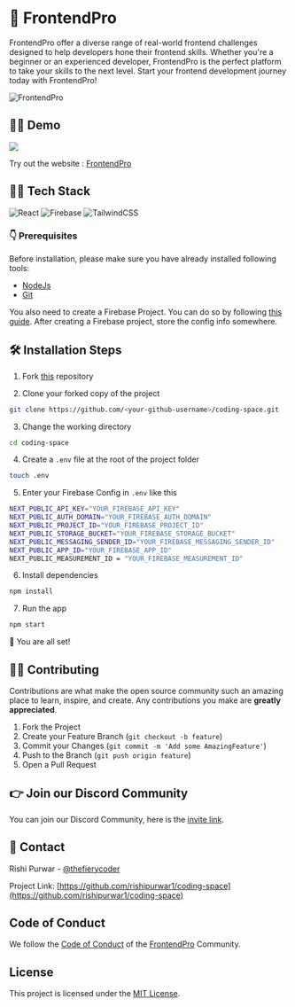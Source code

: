 # 🚀 FrontendPro

FrontendPro offer a diverse range of real-world frontend challenges designed to help developers hone their frontend skills. Whether you're a beginner or an experienced developer, FrontendPro is the perfect platform to take your skills to the next level. Start your frontend development journey today with FrontendPro!

![FrontendPro](https://res.cloudinary.com/di5hmgowi/image/upload/v1675420804/codingspace_assets/frontendpro-og-image.png)

## 👨‍💻 Demo

<a href="https://github.com/rishipurwar1/coding-space" target="blank">
<img src="https://img.shields.io/website?url=https://www.frontendpro.dev&logo=github&style=flat-square" />
</a>

Try out the website : [FrontendPro](https://www.frontendpro.dev)

## 👨‍🔧 Tech Stack

![React](https://img.shields.io/badge/react-%2320232a.svg?style=for-the-badge&logo=react&logoColor=%2361DAFB)
![Firebase](https://img.shields.io/badge/firebase-%23039BE5.svg?style=for-the-badge&logo=firebase)
![TailwindCSS](https://img.shields.io/badge/tailwindcss-%2338B2AC.svg?style=for-the-badge&logo=tailwind-css&logoColor=white)

### 👇 Prerequisites

Before installation, please make sure you have already installed following tools:

- [NodeJs](https://nodejs.org/en/download/)
- [Git](https://git-scm.com/downloads)

You also need to create a Firebase Project.
You can do so by following [this guide](https://firebase.google.com/docs/web/setup). After creating a Firebase project, store the config info somewhere.

## 🛠️ Installation Steps

1. Fork [this](https://github.com/rishipurwar1/coding-space) repository

2. Clone your forked copy of the project

```bash
git clone https://github.com/<your-github-username>/coding-space.git
```

3. Change the working directory

```bash
cd coding-space
```

4. Create a `.env` file at the root of the project folder

```bash
touch .env
```

5. Enter your Firebase Config in `.env` like this

```bash
NEXT_PUBLIC_API_KEY="YOUR_FIREBASE_API_KEY"
NEXT_PUBLIC_AUTH_DOMAIN="YOUR_FIREBASE_AUTH_DOMAIN"
NEXT_PUBLIC_PROJECT_ID="YOUR_FIREBASE_PROJECT_ID"
NEXT_PUBLIC_STORAGE_BUCKET="YOUR_FIREBASE_STORAGE_BUCKET"
NEXT_PUBLIC_MESSAGING_SENDER_ID="YOUR_FIREBASE_MESSAGING_SENDER_ID"
NEXT_PUBLIC_APP_ID="YOUR_FIREBASE_APP_ID"
NEXT_PUBLIC_MEASUREMENT_ID = "YOUR_FIREBASE_MEASUREMENT_ID"
```

6. Install dependencies

```bash
npm install
```

7. Run the app

```bash
npm start
```

🌟 You are all set!

## 👨‍💻 Contributing

Contributions are what make the open source community such an amazing place to learn, inspire, and create. Any contributions you make are **greatly appreciated**.

1. Fork the Project
2. Create your Feature Branch (`git checkout -b feature`)
3. Commit your Changes (`git commit -m 'Add some AmazingFeature'`)
4. Push to the Branch (`git push origin feature`)
5. Open a Pull Request

## 👉 Join our Discord Community

You can join our Discord Community, here is the [invite link](https://discord.gg/FYSQUEw6xP).

## 📇 Contact

Rishi Purwar - [@thefierycoder](https://twitter.com/thefierycoder)

Project Link: [https://github.com/rishipurwar1/coding-space](https://github.com/rishipurwar1/coding-space)

## Code of Conduct

We follow the [Code of Conduct](CODE_OF_CONDUCT.md) of the [FrontendPro](https://www.frontendpro.dev) Community.

## License

This project is licensed under the [MIT License](LICENSE).
